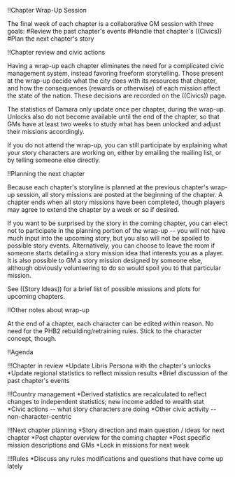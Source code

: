 !!Chapter Wrap-Up Session

The final week of each chapter is a collaborative GM session with three goals:
#Review the past chapter's events
#Handle that chapter's ((Civics))
#Plan the next chapter's story

!!Chapter review and civic actions

Having a wrap-up each chapter eliminates the need for a complicated civic management system, instead favoring freeform storytelling. Those present at the wrap-up decide what the city does with its resources that chapter, and how the consequences (rewards or otherwise) of each mission affect the state of the nation. These decisions are recorded on the ((Civics)) page.

The statistics of Damara only update once per chapter, during the wrap-up. Unlocks also do not become available until the end of the chapter, so that GMs have at least two weeks to study what has been unlocked and adjust their missions accordingly.

If you do not attend the wrap-up, you can still participate by explaining what your story characters are working on, either by emailing the mailing list, or by telling someone else directly.

!!Planning the next chapter

Because each chapter's storyline is planned at the previous chapter's wrap-up session, all story missions are posted at the beginning of the chapter. A chapter ends when all story missions have been completed, though players may agree to extend the chapter by a week or so if desired.

If you want to be surprised by the story in the coming chapter, you can elect not to participate in the planning portion of the wrap-up -- you will not have much input into the upcoming story, but you also will not be spoiled to possible story events. Alternatively, you can choose to leave the room if someone starts detailing a story mission idea that interests you as a player. It is also possible to GM a story mission designed by someone else, although obviously volunteering to do so would spoil you to that particular mission.

See ((Story Ideas)) for a brief list of possible missions and plots for upcoming chapters.

!!Other notes about wrap-up

At the end of a chapter, each character can be edited within reason.  No need for the PHB2 rebuilding/retraining rules.  Stick to the character concept, though.

!!Agenda

!!!Chapter in review
*Update Libris Persona with the chapter's unlocks
*Update regional statistics to reflect mission results 
*Brief discussion of the past chapter's events

!!!Country management
*Derived statistics are recalculated to reflect changes to independent statistics; new income added to wealth stat  
*Civic actions -- what story characters are doing
*Other civic activity -- non-character-centric

!!!Next chapter planning
*Story direction and main question / ideas for next chapter
*Post chapter overview for the coming chapter
*Post specific mission descriptions and GMs
*Lock in missions for next week

!!!Rules
*Discuss any rules modifications and questions that have come up lately
